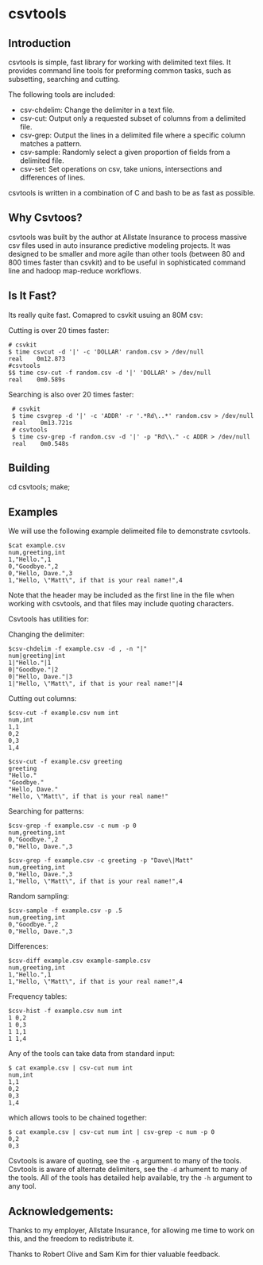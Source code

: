 csvtools
========

Introduction
------------

  csvtools is simple, fast library for working with delimited text files.  It
provides command line tools for preforming common tasks, such as subsetting, 
searching and cutting.

  The following tools are included:

  - csv-chdelim: Change the delimiter in a text file.
  - csv-cut: Output only a requested subset of columns from a delimited
    file.
  - csv-grep: Output the lines in a delimited file where a specific 
    column matches a pattern.
  - csv-sample: Randomly select a given proportion of fields from a 
    delimited file.
  - csv-set: Set operations on csv, take unions, intersections and
    differences of lines.

  csvtools is written in a combination of C and bash to be as fast as possible.

Why Csvtoos?
------------

  csvtools was built by the author at Allstate Insurance to process massive csv
files used in auto insurance predictive modeling projects.  It was designed to
be smaller and more agile than other tools (between 80 and 800 times faster
than csvkit) and to be useful in sophisticated command line and hadoop
map-reduce workflows.

Is It Fast?
-----------

  Its really quite fast.  Comapred to csvkit usuing an 80M csv:

Cutting is over 20 times faster:

    # csvkit
    $ time csvcut -d '|' -c 'DOLLAR' random.csv > /dev/null
    real    0m12.873
    #csvtools
    $$ time csv-cut -f random.csv -d '|' 'DOLLAR' > /dev/null
    real    0m0.589s

Searching is also over 20 times faster:

     # csvkit
     $ time csvgrep -d '|' -c 'ADDR' -r '.*Rd\..*' random.csv > /dev/null
     real    0m13.721s
     # csvtools
     $ time csv-grep -f random.csv -d '|' -p "Rd\\." -c ADDR > /dev/null
     real    0m0.548s

Building
--------

  cd csvtools; make;

Examples
--------

  We will use the following example delimeited file to demonstrate csvtools.

    $cat example.csv
    num,greeting,int
    1,"Hello.",1
    0,"Goodbye.",2
    0,"Hello, Dave.",3
    1,"Hello, \"Matt\", if that is your real name!",4

Note that the header may be included as the first line in the file when 
working with csvtools, and that files may include quoting characters.

Csvtools has utilities for: 

Changing the delimiter:

    $csv-chdelim -f example.csv -d , -n "|" 
    num|greeting|int
    1|"Hello."|1
    0|"Goodbye."|2
    0|"Hello, Dave."|3
    1|"Hello, \"Matt\", if that is your real name!"|4

Cutting out columns:

    $csv-cut -f example.csv num int
    num,int
    1,1
    0,2
    0,3
    1,4

    $csv-cut -f example.csv greeting
    greeting
    "Hello."
    "Goodbye."
    "Hello, Dave."
    "Hello, \"Matt\", if that is your real name!"

Searching for patterns:

    $csv-grep -f example.csv -c num -p 0
    num,greeting,int
    0,"Goodbye.",2
    0,"Hello, Dave.",3

    $csv-grep -f example.csv -c greeting -p "Dave\|Matt"
    num,greeting,int
    0,"Hello, Dave.",3
    1,"Hello, \"Matt\", if that is your real name!",4

Random sampling:

    $csv-sample -f example.csv -p .5
    num,greeting,int
    0,"Goodbye.",2
    0,"Hello, Dave.",3

Differences:
 
    $csv-diff example.csv example-sample.csv
    num,greeting,int
    1,"Hello.",1
    1,"Hello, \"Matt\", if that is your real name!",4

Frequency tables:

    $csv-hist -f example.csv num int
    1 0,2
    1 0,3
    1 1,1
    1 1,4


  Any of the tools can take data from standard input:

    $ cat example.csv | csv-cut num int
    num,int
    1,1
    0,2
    0,3
    1,4

which allows tools to be chained together:

    $ cat example.csv | csv-cut num int | csv-grep -c num -p 0
    0,2
    0,3

Csvtools is aware of quoting, see the `-q` argument to many of the tools.  Csvtools is aware of alternate delimiters, see the `-d` arhument to many of the tools.  All of the tools has detailed help available, try the `-h` argument to any tool.

Acknowledgements:
-----------------

Thanks to my employer, Allstate Insurance, for allowing me time to work on this, and the freedom to redistribute it.

Thanks to Robert Olive and Sam Kim for thier valuable feedback.
